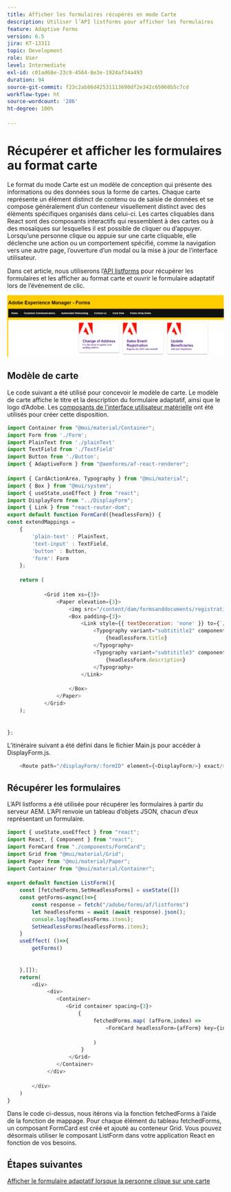 ```yaml
---
title: Afficher les formulaires récupérés en mode Carte
description: Utiliser l’API listforms pour afficher les formulaires
feature: Adaptive Forms
version: 6.5
jira: KT-13311
topic: Development
role: User
level: Intermediate
exl-id: c01ad68e-23c9-4564-8e3e-1924af34a493
duration: 94
source-git-commit: f23c2ab86d42531113690df2e342c65060b5c7cd
workflow-type: ht
source-wordcount: '286'
ht-degree: 100%

---
```


# Récupérer et afficher les formulaires au format carte

Le format du mode Carte est un modèle de conception qui présente des informations ou des données sous la forme de cartes. Chaque carte représente un élément distinct de contenu ou de saisie de données et se compose généralement d’un conteneur visuellement distinct avec des éléments spécifiques organisés dans celui-ci.
Les cartes cliquables dans React sont des composants interactifs qui ressemblent à des cartes ou à des mosaïques sur lesquelles il est possible de cliquer ou d’appuyer. Lorsqu’une personne clique ou appuie sur une carte cliquable, elle déclenche une action ou un comportement spécifié, comme la navigation vers une autre page, l’ouverture d’un modal ou la mise à jour de l’interface utilisateur.

Dans cet article, nous utiliserons l’[API listforms](https://opensource.adobe.com/aem-forms-af-runtime/api/#tag/List-Forms/operation/listForms) pour récupérer les formulaires et les afficher au format carte et ouvrir le formulaire adaptatif lors de l’événement de clic.

![card-view](./assets/card-view-forms.png)

## Modèle de carte

Le code suivant a été utilisé pour concevoir le modèle de carte. Le modèle de carte affiche le titre et la description du formulaire adaptatif, ainsi que le logo d’Adobe. Les [composants de l’interface utilisateur matérielle](https://mui.com/) ont été utilisés pour créer cette disposition.



```javascript
import Container from "@mui/material/Container";
import Form from './Form';
import PlainText from './plainText'
import TextField from './TextField'
import Button from './Button';
import { AdaptiveForm } from "@aemforms/af-react-renderer";

import { CardActionArea, Typography } from "@mui/material";
import { Box } from "@mui/system";
import { useState,useEffect } from "react";
import DisplayForm from "../DisplayForm";
import { Link } from "react-router-dom";
export default function FormCard({headlessForm}) {
const extendMappings =
    {
        'plain-text' : PlainText,
        'text-input' : TextField,
        'button' : Button,
        'form': Form
    };
   
    return (
        
            <Grid item xs={3}>
                <Paper elevation={3}>
                    <img src="/content/dam/formsanddocuments/registrationform/jcr:content/renditions/cq5dam.thumbnail.48.48.png" className="img"/>
                    <Box padding={3}>
                        <Link style={{ textDecoration: 'none' }} to={`/displayForm${headlessForm.id}`}>
                            <Typography variant="subtititle2" component="h2">
                                {headlessForm.title}
                            </Typography>
                            <Typography variant="subtititle3" component="h4">
                                {headlessForm.description}
                            </Typography>
                        </Link>
                
                    </Box>
                </Paper>
            </Grid>
    );
    

};
```

L’itinéraire suivant a été défini dans le fichier Main.js pour accéder à DisplayForm.js.

```javascript
    <Route path="/displayForm/:formID" element={<DisplayForm/>} exact/>
```

## Récupérer les formulaires

L’API listforms a été utilisée pour récupérer les formulaires à partir du serveur AEM. L’API renvoie un tableau d’objets JSON, chacun d’eux représentant un formulaire.

```javascript
import { useState,useEffect } from "react";
import React, { Component } from "react";
import FormCard from "./components/FormCard";
import Grid from "@mui/material/Grid";
import Paper from "@mui/material/Paper";
import Container from "@mui/material/Container";
 
export default function ListForm(){
    const [fetchedForms,SetHeadlessForms] = useState([])
    const getForms=async()=>{
        const response = fetch("/adobe/forms/af/listforms")
        let headlessForms = await (await response).json();
        console.log(headlessForms.items);
        SetHeadlessForms(headlessForms.items);
    }
    useEffect( ()=>{
        getForms()
        

    },[]);
    return(
        <div>
             <div>
                <Container>
                   <Grid container spacing={3}>
                       {
                            fetchedForms.map( (afForm,index) =>
                                <FormCard headlessForm={afForm} key={index}/>
                         
                            )
                        }
                    </Grid>
                </Container>
             </div>

        </div>
    )
}
```

Dans le code ci-dessus, nous itérons via la fonction fetchedForms à l’aide de la fonction de mappage. Pour chaque élément du tableau fetchedForms, un composant FormCard est créé et ajouté au conteneur Grid. Vous pouvez désormais utiliser le composant ListForm dans votre application React en fonction de vos besoins.

## Étapes suivantes

[Afficher le formulaire adaptatif lorsque la personne clique sur une carte](./open-form-card-view.md)
